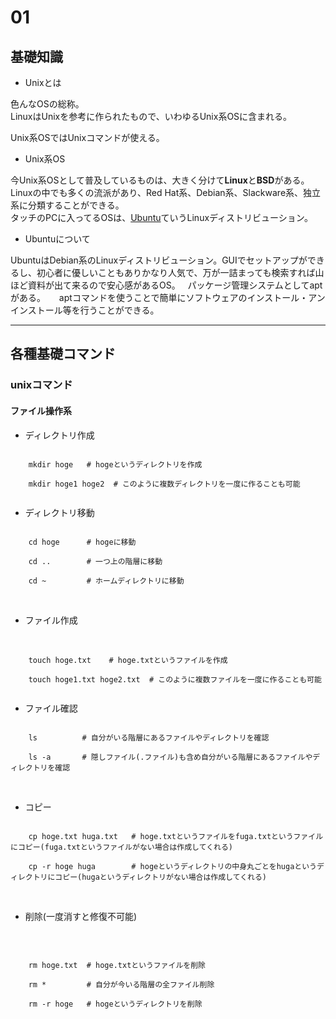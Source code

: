 # 01

## 基礎知識

- Unixとは

色んなOSの総称。  
LinuxはUnixを参考に作られたもので、いわゆるUnix系OSに含まれる。  
  
Unix系OSではUnixコマンドが使える。

- Unix系OS

今Unix系OSとして普及しているものは、大きく分けて**Linux**と**BSD**がある。  
Linuxの中でも多くの流派があり、Red Hat系、Debian系、Slackware系、独立系に分類することができる。  
タッチのPCに入ってるOSは、<a href="https://www.ubuntulinux.jp/">Ubuntu</a>ていうLinuxディストリビューション。

- Ubuntuについて

UbuntuはDebian系のLinuxディストリビューション。GUIでセットアップができるし、初心者に優しいこともありかなり人気で、万が一詰まっても検索すれば山ほど資料が出て来るので安心感があるOS。  
パッケージ管理システムとしてaptがある。 　
aptコマンドを使うことで簡単にソフトウェアのインストール・アンインストール等を行うことができる。  

---

## 各種基礎コマンド

### unixコマンド

#### ファイル操作系


- ディレクトリ作成  
    
```

    mkdir hoge   # hogeというディレクトリを作成 
    
    mkdir hoge1 hoge2  # このように複数ディレクトリを一度に作ることも可能
    
```

        
- ディレクトリ移動  


```

    cd hoge      # hogeに移動  
       
    cd ..        # 一つ上の階層に移動  
       
    cd ~         # ホームディレクトリに移動  

```
   
- ファイル作成  
    
```

    touch hoge.txt    # hoge.txtというファイルを作成  
        
    touch hoge1.txt hoge2.txt  # このように複数ファイルを一度に作ることも可能  
    
```
    
- ファイル確認  

```
    
    ls          # 自分がいる階層にあるファイルやディレクトリを確認  
       
    ls -a       # 隠しファイル(.ファイル)も含め自分がいる階層にあるファイルやディレクトリを確認  

``` 
    
- コピー  

```

    cp hoge.txt huga.txt   # hoge.txtというファイルをfuga.txtというファイルにコピー(fuga.txtというファイルがない場合は作成してくれる)  
    
    cp -r hoge huga        # hogeというディレクトリの中身丸ごとをhugaというディレクトリにコピー(hugaというディレクトリがない場合は作成してくれる)

```  
      
    
- 削除(一度消すと修復不可能)

  
```
    
    rm hoge.txt  # hoge.txtというファイルを削除  
       
    rm *         # 自分が今いる階層の全ファイル削除  
       
    rm -r hoge   # hogeというディレクトリを削除   

```
   

    
  
